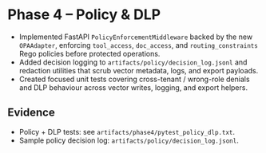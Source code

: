 # Phase 4 – Policy & DLP

- Implemented FastAPI `PolicyEnforcementMiddleware` backed by the new `OPAAdapter`, enforcing `tool_access`, `doc_access`, and `routing_constraints` Rego policies before protected operations.
- Added decision logging to `artifacts/policy/decision_log.jsonl` and redaction utilities that scrub vector metadata, logs, and export payloads.
- Created focused unit tests covering cross-tenant / wrong-role denials and DLP behaviour across vector writes, logging, and export helpers.

## Evidence
- Policy + DLP tests: see `artifacts/phase4/pytest_policy_dlp.txt`.
- Sample policy decision log: `artifacts/policy/decision_log.jsonl`.
